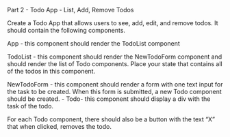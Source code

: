 Part 2 - Todo App - List, Add, Remove Todos

Create a Todo App that allows users to see, add, edit, and remove todos. It should contain the following components.

App - this component should render the TodoList component

TodoList - this component should render the NewTodoForm component and should render the list of Todo components. Place your state that contains all of the todos in this component.

NewTodoForm - this component should render a form with one text input for the task to be created. When this form is submitted, a new Todo component should be created. - Todo- this component should display a div with the task of the todo.

For each Todo component, there should also be a button with the text “X” that when clicked, removes the todo.